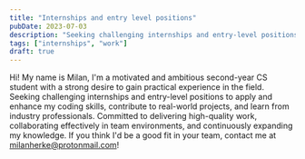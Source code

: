 ```yaml
---
title: "Internships and entry level positions"
pubDate: 2023-07-03
description: "Seeking challenging internships and entry-level positions to apply and enhance my coding skills"
tags: ["internships", "work"]
draft: true
---
```


Hi! My name is Milan, I'm a motivated and ambitious second-year CS student with a strong desire to gain practical experience in the field. Seeking challenging internships and entry-level positions to apply and enhance my coding skills, contribute to real-world projects, and learn from industry professionals. Committed to delivering high-quality work, collaborating effectively in team environments, and continuously expanding my knowledge. If you think I'd be a good fit in your team, contact me at milanherke@protonmail.com!

